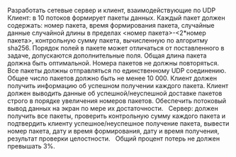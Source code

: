 Разработать сетевые сервер и клиент, взаимодействующие по UDP 
  
Клиент: в 10 потоков формирует пакеты данных. Каждый пакет должен содержать: номер пакета, 
время формирования пакета, случайные данные случайной длины в пределах <номер пакета>-<2*номер пакета>, 
контрольную сумму пакета, вычисленную по алгоритму sha256. Порядок полей в пакете может отличаться 
от поставленного в задаче, допускаются дополнительные поля. Общая длина пакета должна быть оптимальной. 
Номера пакетов не должны повторяться. Все пакеты должны отправляться по единственному UDP соединению. 
Общее число пакетов должно быть не менее 10 000. Клиент должен получить информацию об успешном получении каждого пакета. 
Клиент должен выводить данные об успешной/неуспешной доставке пакетов строго в порядке увеличения номеров пакетов. 
Обеспечить потоковый вывод данных на экран по мере их достаточности. 
  
Сервер: должен получить все пакеты, проверить контрольную сумму каждого пакета и подтвердить клиенту 
успешное/неуспешное получение пакета, вывести номер пакета, дату и время формирования, дату и время 
получения, результат проверки целостности. 
  
Общий процент потерь не должен превышать 3%.
